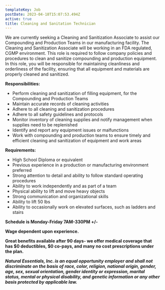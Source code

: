 ```yaml
---
templateKey: Job
postDate: 2023-04-18T15:07:53.494Z
active: true
title: Cleaning and Sanitation Technician
---
```

<!--StartFragment-->

We are currently seeking a Cleaning and Sanitization Associate to assist our Compounding and Production Teams in our manufacturing facility. The Cleaning and Sanitization Associate will be working in an FDA regulated, CGMP environment. This role is required to follow company policies and procedures to clean and sanitize compounding and production equipment. In this role, you will be responsible for maintaining cleanliness and orderliness of the facility, ensuring that all equipment and materials are properly cleaned and sanitized.

**Responsibilities:**

* Perform cleaning and sanitization of filling equipment, for the Compounding and Production Teams
* Maintain accurate records of cleaning activities
* Adhere to all cleaning and sanitization procedures
* Adhere to all safety guidelines and protocols
* Monitor inventory of cleaning supplies and notify management when supplies need to be replenished
* Identify and report any equipment issues or malfunctions
* Work with compounding and production teams to ensure timely and efficient cleaning and sanitization of equipment and work areas

**Requirements:**

* High School Diploma or equivalent
* Previous experience in a production or manufacturing environment preferred
* Strong attention to detail and ability to follow standard operating procedures
* Ability to work independently and as part of a team
* Physical ability to lift and move heavy objects
* Strong communication and organizational skills
* Ability to lift 50 lbs
* Ability to occasionally work on elevated surfaces, such as ladders and stairs

**Schedule is Monday-Friday 7AM-330PM +/-**

**Wage dependent upon experience.**

**Great benefits available after 90 days- we offer medical coverage that has $0 deductibles, $0 co-pays, and many no cost prescriptions under the plan.**

***Natural Essentials, Inc. is an equal opportunity employer and shall not discriminate on the basis of race, color, religion, national origin, gender, age, sex, sexual orientation, gender identity or expression, marital status, mental or physical disability, and genetic information or any other basis protected by applicable law.***

<!--EndFragment-->